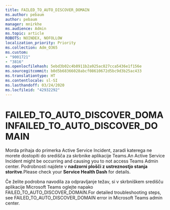 ```yaml
---
title: FAILED_TO_AUTO_DISCOVER_DOMAIN
ms.author: pebaum
author: pebaum
manager: mnirkhe
ms.audience: Admin
ms.topic: article
ROBOTS: NOINDEX, NOFOLLOW
localization_priority: Priority
ms.collection: Adm_O365
ms.custom:
- "9001721"
- "3816"
ms.openlocfilehash: 5ebd3b02c4b8911b2a925ac827cca5436e1f156e
ms.sourcegitcommit: b0d5b68366028abcf08610672d5bc9d3b25ac433
ms.translationtype: HT
ms.contentlocale: sl-SI
ms.lasthandoff: 03/24/2020
ms.locfileid: "42932292"
---
```

# <a name="failed_to_auto_discover_domain"></a><span data-ttu-id="0f47e-102">FAILED_TO_AUTO_DISCOVER_DOMAIN</span><span class="sxs-lookup"><span data-stu-id="0f47e-102">FAILED_TO_AUTO_DISCOVER_DOMAIN</span></span>

<span data-ttu-id="0f47e-103">Morda prihaja do primerka Active Service Incident, zaradi katerega ne morete dostopiti do središča za skrbnike aplikacije Teams.</span><span class="sxs-lookup"><span data-stu-id="0f47e-103">An Active Service Incident might be occurring and causing you to not access Teams Admin center.</span></span> <span data-ttu-id="0f47e-104">Podrobnosti najdete v **nadzorni plošči z ustreznostjo stanja storitve**.</span><span class="sxs-lookup"><span data-stu-id="0f47e-104">Please check your **Service Health Dash** for details.</span></span>

<span data-ttu-id="0f47e-105">Če želite podrobna navodila za odpravljanje težav, si v skrbniškem središču aplikacije Microsoft Teams oglejte napako FAILED_TO_AUTO_DISCOVER_DOMAIN.</span><span class="sxs-lookup"><span data-stu-id="0f47e-105">For detailed troubleshooting steps, see FAILED_TO_AUTO_DISCOVER_DOMAIN error in Microsoft Teams admin center.</span></span>
